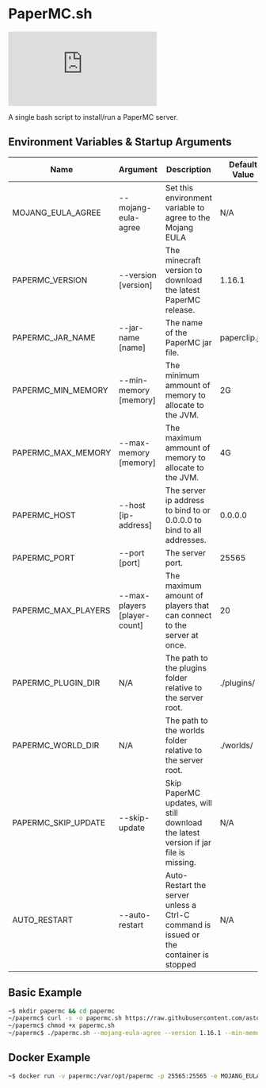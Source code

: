 # PaperMC.sh

![License](https://img.shields.io/github/license/astorks/papermc.sh?style=for-the-badge)

A single bash script to install/run a PaperMC server.<br />

## Environment Variables & Startup Arguments
| Name                      | Argument | Description | Default Value |
| ------------------------- | -------- | ------------| ------------- |
| MOJANG_EULA_AGREE         | --mojang-eula-agree | Set this environment variable to agree to the Mojang EULA | N/A |
| PAPERMC_VERSION           | --version [version] | The minecraft version to download the latest PaperMC release. | 1.16.1 |
| PAPERMC_JAR_NAME          | --jar-name [name] | The name of the PaperMC jar file. | paperclip.jar |
| PAPERMC_MIN_MEMORY        | --min-memory [memory] | The minimum ammount of memory to allocate to the JVM. | 2G |
| PAPERMC_MAX_MEMORY        | --max-memory [memory] | The maximum ammount of memory to allocate to the JVM. | 4G |
| PAPERMC_HOST              | --host [ip-address] | The server ip address to bind to or 0.0.0.0 to bind to all addresses. | 0.0.0.0 |
| PAPERMC_PORT              | --port [port] | The server port. | 25565 |
| PAPERMC_MAX_PLAYERS       | --max-players [player-count] | The maximum amount of players that can connect to the server at once. | 20 |
| PAPERMC_PLUGIN_DIR        | N/A | The path to the plugins folder relative to the server root. | ./plugins/ |
| PAPERMC_WORLD_DIR         | N/A | The path to the worlds folder relative to the server root. | ./worlds/ |
| PAPERMC_SKIP_UPDATE       | --skip-update | Skip PaperMC updates, will still download the latest version if jar file is missing. | N/A |
| AUTO_RESTART              | --auto-restart | Auto-Restart the server unless a Ctrl-C command is issued or the container is stopped | N/A |


## Basic Example
```bash
~$ mkdir papermc && cd papermc
~/papermc$ curl -s -o papermc.sh https://raw.githubusercontent.com/astorks/papermc.sh/master/papermc.sh
~/papermc$ chmod +x papermc.sh
~/papermc$ ./papermc.sh --mojang-eula-agree --version 1.16.1 --min-memory 1G --max-memory 1G
```

## Docker Example
```bash
~$ docker run -v papermc:/var/opt/papermc -p 25565:25565 -e MOJANG_EULA_AGREE=1 -e PAPERMC_VERSION=1.16.1 -e PAPERMC_MIN_MEMORY=1G -e PAPERMC_MAX_MEMORY=1G -it astorks/papermc.sh:latest
```